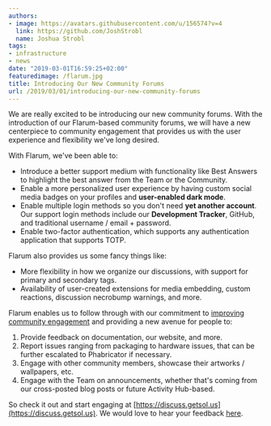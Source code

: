 ```yaml
---
authors:
- image: https://avatars.githubusercontent.com/u/156574?v=4
  link: https://github.com/JoshStrobl
  name: Joshua Strobl
tags:
- infrastructure
- news
date: "2019-03-01T16:59:25+02:00"
featuredimage: /flarum.jpg
title: Introducing Our New Community Forums
url: /2019/03/01/introducing-our-new-community-forums
---
```


We are really excited to be introducing our new community forums. With the introduction of our Flarum-based community forums, we will have a new centerpiece to community engagement that provides us with the user experience and flexibility we've long desired.
<!--more-->

With Flarum, we've been able to:

- Introduce a better support medium with functionality like Best Answers to highlight the best answer from the Team or the Community.
- Enable a more personalized user experience by having custom social media badges on your profiles and **user-enabled dark mode**.
- Enable multiple login methods so you don't need **yet another account**. Our support login methods include our **Development Tracker**, GitHub, and traditional username / email + password.
- Enable two-factor authentication, which supports any authentication application that supports TOTP.

Flarum also provides us some fancy things like:

- More flexibility in how we organize our discussions, with support for primary and secondary tags.
- Availability of user-created extensions for media embedding, custom reactions, discussion necrobump warnings, and more.

Flarum enables us to follow through with our commitment to [improving community engagement](/2018/10/11/improving-community-engagement/) and providing a new avenue for people to:

1. Provide feedback on documentation, our website, and more.
2. Report issues ranging from packaging to hardware issues, that can be further escalated to Phabricator if necessary.
3. Engage with other community members, showcase their artworks / wallpapers, etc.
4. Engage with the Team on announcements, whether that's coming from our cross-posted blog posts or future Activity Hub-based.

So check it out and start engaging at [https://discuss.getsol.us](https://discuss.getsol.us). We would love to hear your feedback [here](https://discuss.getsol.us/d/1-introducing-our-new-community-forums).